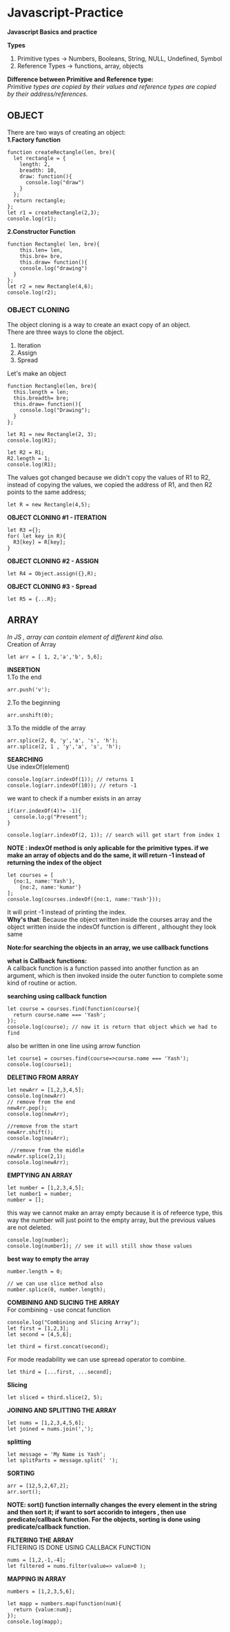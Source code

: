 # Javascript-Practice
**Javascript Basics and practice**

**Types**  
1. Primitive types -> Numbers, Booleans, String, NULL, Undefined, Symbol
2. Reference Types -> functions, array, objects

**Difference between Primitive and Reference type:**  
_Primitive types are copied by their values and reference types are copied by their address/references._

## OBJECT
There are two ways of creating an object:  
**1.Factory function**
```
function createRectangle(len, bre){
  let rectangle = {
    length: 2,
    breadth: 10,
    draw: function(){
      console.log("draw")
    }
  };
  return rectangle;
};
let r1 = createRectangle(2,3);
console.log(r1);
```  
**2.Constructor Function**
```
function Rectangle( len, bre){
    this.len= len,
    this.bre= bre,
    this.draw= function(){
    console.log("drawing")
  }
};
let r2 = new Rectangle(4,6);
console.log(r2);   
```

### OBJECT CLONING  
The object cloning is a way to create an exact copy of an object.  
There are three ways to clone the object.
1. Iteration
2. Assign
3. Spread  

Let's make an object
```
function Rectangle(len, bre){
  this.length = len;
  this.breadth= bre;
  this.draw= function(){
    console.log("Drawing");
  }
};

let R1 = new Rectangle(2, 3);
console.log(R1);

let R2 = R1;
R2.length = 1;
console.log(R1);
```
The values got changed because we didn't copy the values of R1 to R2, instead of copying the values, we copied the address of R1, and then R2 points to the same address;


```
let R = new Rectangle(4,5);
```  
**OBJECT CLONING #1 - ITERATION**
```
let R3 ={};
for( let key in R){
  R3[key] = R[key];
}
```


**OBJECT CLONING #2 - ASSIGN**
```
let R4 = Object.assign({},R);
```


**OBJECT CLONING #3 - Spread**
```
let R5 = {...R};
```

## ARRAY    
_In JS , array can contain element of different kind also._  
Creation of  Array  
```
let arr = [ 1, 2,'a','b', 5,6];
```

**INSERTION**  
1.To the end
```
arr.push('v');
```


2.To the beginning
```
arr.unshift(0);
```

3.To the middle of the array
```
arr.splice(2, 0, 'y','a', 's', 'h');
arr.splice(2, 1 , 'y','a', 's', 'h');
```

**SEARCHING**  
Use indexOf(element)  
```
console.log(arr.indexOf(1)); // returns 1
console.log(arr.indexOf(10)); // return -1
```

we want to check if a number exists in an array  
```
if(arr.indexOf(4)!= -1){
  console.lo;g("Present");
}
```
```
console.log(arr.indexOf(2, 1)); // search will get start from index 1
```
**NOTE : indexOf method is only aplicable for the primitive types. if we make an array of objects and do the same, it will return -1 instead of returning the index of the object**  
```
let courses = [
  {no:1, name:'Yash'},
    {no:2, name:'kumar'}
];
console.log(courses.indexOf({no:1, name:'Yash'}));
```
It will print -1 instead of printing the index.  
**Why's that**: Because the object written inside the courses array and the object written inside the indexOf function is different , althought they look same  

**Note:for searching the objects in an array, we use callback functions**  


**what is Callback functions:**  
A callback function is a function passed into another function as an argument, which is then invoked inside the outer function to complete some kind of routine or action.

**searching using callback function**  
```
let course = courses.find(function(course){
  return course.name === 'Yash';
});
console.log(course); // now it is return that object which we had to find
```
  
also be written in one line using arrow function
```
let course1 = courses.find(course=>course.name === 'Yash');
console.log(course1);
```

**DELETING FROM ARRAY**
```
let newArr = [1,2,3,4,5];
console.log(newArr)
// remove from the end 
newArr.pop();
console.log(newArr);

//remove from the start
newArr.shift();
console.log(newArr);

 //remove from the middle
newArr.splice(2,1);
console.log(newArr);
```

**EMPTYING AN ARRAY**  
```
let number = [1,2,3,4,5];
let number1 = number;
number = [];
```  
this way we cannot make an array empty because it is of refeerce type, this way the number will just point to the empty array, but the previous values are not deleted.
```
console.log(number);
console.log(number1); // see it will still show those values
```
**best way to empty the array**
```
number.length = 0;

// we can use slice method also
number.splice(0, number.length);
```

**COMBINING AND SLICING THE ARRAY**   
For combining - use concat function
```
console.log("Combining and Slicing Array");
let first = [1,2,3];
let second = [4,5,6];

let third = first.concat(second);
```  
For mode readability we can use spreead operator to combine.  
```
let third = [...first, ...second];
```
**Slicing**  
```
let sliced = third.slice(2, 5);
```

**JOINING AND SPLITTING THE ARRAY**  
```
let nums = [1,2,3,4,5,6];
let joined = nums.join(',');
```

**splitting**
```
let message = 'My Name is Yash';
let splitParts = message.split(' ');
```


**SORTING**  
```
arr = [12,5,2,67,2];
arr.sort();
```

**NOTE: sort() function internally changes the every element in the string and then sort it; if want to sort accoridn to integers , then use predicate/callback function. For the objects, sorting is done using predicate/callback function.**  


**FILTERING THE ARRAY**  
FILTERING IS DONE USING CALLBACK FUNCTION
```
nums = [1,2,-1,-4];
let filtered = nums.filter(value=> value>0 );
```

**MAPPING IN ARRAY**  
```
numbers = [1,2,3,5,6];

let mapp = numbers.map(function(num){
  return {value:num};
});
console.log(mapp);
```
